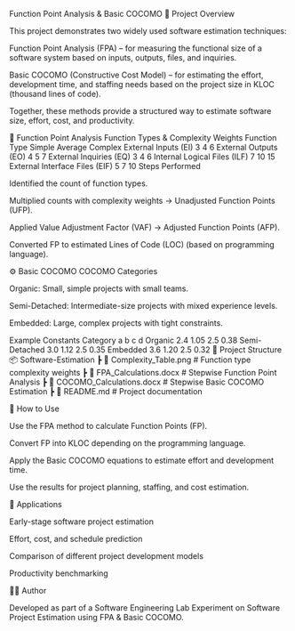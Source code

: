 Function Point Analysis & Basic COCOMO
📌 Project Overview

This project demonstrates two widely used software estimation techniques:

Function Point Analysis (FPA) – for measuring the functional size of a software system based on inputs, outputs, files, and inquiries.

Basic COCOMO (Constructive Cost Model) – for estimating the effort, development time, and staffing needs based on the project size in KLOC (thousand lines of code).

Together, these methods provide a structured way to estimate software size, effort, cost, and productivity.

🧾 Function Point Analysis
Function Types & Complexity Weights
Function Type	Simple	Average	Complex
External Inputs (EI)	3	4	6
External Outputs (EO)	4	5	7
External Inquiries (EQ)	3	4	6
Internal Logical Files (ILF)	7	10	15
External Interface Files (EIF)	5	7	10
Steps Performed

Identified the count of function types.

Multiplied counts with complexity weights → Unadjusted Function Points (UFP).

Applied Value Adjustment Factor (VAF) → Adjusted Function Points (AFP).

Converted FP to estimated Lines of Code (LOC) (based on programming language).

⚙️ Basic COCOMO
COCOMO Categories

Organic: Small, simple projects with small teams.

Semi-Detached: Intermediate-size projects with mixed experience levels.

Embedded: Large, complex projects with tight constraints.

Example Constants
Category	a	b	c	d
Organic	2.4	1.05	2.5	0.38
Semi-Detached	3.0	1.12	2.5	0.35
Embedded	3.6	1.20	2.5	0.32
📂 Project Structure
📦 Software-Estimation
 ┣ 📜 Complexity_Table.png   # Function type complexity weights
 ┣ 📜 FPA_Calculations.docx  # Stepwise Function Point Analysis
 ┣ 📜 COCOMO_Calculations.docx # Stepwise Basic COCOMO Estimation
 ┣ 📜 README.md              # Project documentation

🚀 How to Use

Use the FPA method to calculate Function Points (FP).

Convert FP into KLOC depending on the programming language.

Apply the Basic COCOMO equations to estimate effort and development time.

Use the results for project planning, staffing, and cost estimation.

🎯 Applications

Early-stage software project estimation

Effort, cost, and schedule prediction

Comparison of different project development models

Productivity benchmarking

👨‍💻 Author

Developed as part of a Software Engineering Lab Experiment on Software Project Estimation using FPA & Basic COCOMO.
